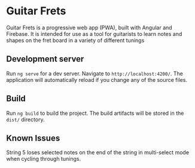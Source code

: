 # Guitar Frets

Guitar Frets is a progressive web app (PWA), built with Angular and Firebase. It is intended for use as a tool for guitarists to learn notes and shapes on the fret board in a variety of different tunings

## Development server

Run `ng serve` for a dev server. Navigate to `http://localhost:4200/`. The application will automatically reload if you change any of the source files.

## Build

Run `ng build` to build the project. The build artifacts will be stored in the `dist/` directory.


## Known Issues

String 5 loses selected notes on the end of the string in multi-select mode when cycling through tunings.
